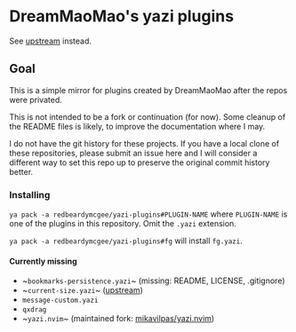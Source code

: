 # DreamMaoMao's yazi plugins

See [upstream](https://gitee.com/DreamMaoMao) instead.

## Goal

This is a simple mirror for plugins created by DreamMaoMao after the repos were
privated.

This is not intended to be a fork or continuation (for now). Some cleanup of the
README files is likely, to improve the documentation where I may.

I do not have the git history for these projects. If you have a local clone of
these repositories, please submit an issue here and I will consider a different
way to set this repo up to preserve the original commit history better.

### Installing

`ya pack -a redbeardymcgee/yazi-plugins#PLUGIN-NAME` where `PLUGIN-NAME` is
one of the plugins in this repository. Omit the `.yazi` extension.

`ya pack -a redbeardymcgee/yazi-plugins#fg` will install `fg.yazi`.

#### Currently missing

- ~`bookmarks-persistence.yazi`~ (missing: README, LICENSE, .gitignore)
- ~`current-size.yazi`~ ([upstream](https://gitee.com/DreamMaoMao/current-size.yazi))
- `message-custom.yazi`
- `qxdrag`
- ~`yazi.nvim`~ (maintained fork: [mikavilpas/yazi.nvim](https://github.com/mikavilpas/yazi.nvim))
